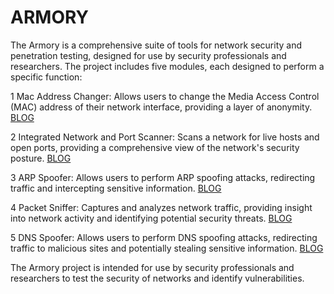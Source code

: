 

# ARMORY

The Armory is a comprehensive suite of tools for network security and penetration testing, designed for use by security professionals and researchers.
The project includes five modules, each designed to perform a specific function:


1 Mac Address Changer: Allows users to change the Media Access Control (MAC) address of their network interface, providing a layer of anonymity.
[BLOG](https://medium.com/@rahulkumarrk8176/build-a-mac-address-changer-from-scratch-b5d6afec773a)

2 Integrated Network and Port Scanner: Scans a network for live hosts and open ports, providing a comprehensive view of the network's security posture.
[BLOG](https://medium.com/@rahulkumarrk8176/building-an-integrated-port-and-network-scanner-in-python-a-step-by-step-guide-7927d270db20)

3 ARP Spoofer: Allows users to perform ARP spoofing attacks, redirecting traffic and intercepting sensitive information.
[BLOG](https://medium.com/@rahulkumarrk8176/build-an-arp-spoofer-from-scratch-f53b33bc4d3b)

4 Packet Sniffer: Captures and analyzes network traffic, providing insight into network activity and identifying potential security threats.
[BLOG](https://medium.com/@rahulkumarrk8176/creating-an-advanced-network-packet-sniffer-in-python-a-step-by-step-guide-bf1d19e8c78e)

5 DNS Spoofer: Allows users to perform DNS spoofing attacks, redirecting traffic to malicious sites and potentially stealing sensitive information.
[BLOG](https://medium.com/@rahulkumarrk8176/creating-a-dns-spoofing-tool-with-python-a-step-by-step-guide-6e5c10e3d2d4)

The Armory project is intended for use by security professionals and researchers to test the security of networks and identify vulnerabilities.
